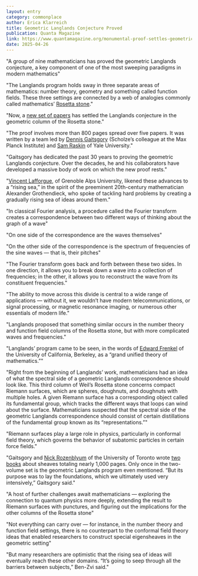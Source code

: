 ```yaml
---
layout: entry
category: commonplace
author: Erica Klarreich
title: Geometric Langlands Conjecture Proved
publication: Quanta Magazine
link: https://www.quantamagazine.org/monumental-proof-settles-geometric-langlands-conjecture-20240719/
date: 2025-04-26
---
```


"A group of nine mathematicians has proved the geometric Langlands conjecture, a key component of one of the most sweeping paradigms in modern mathematics"

"The Langlands program holds sway in three separate areas of mathematics: number theory, geometry and something called function fields. These three settings are connected by a web of analogies commonly called mathematics’ [Rosetta stone](https://www.quantamagazine.org/a-rosetta-stone-for-mathematics-20240506/)."

"Now, a [new set of papers](https://people.mpim-bonn.mpg.de/gaitsgde/GLC/) has settled the Langlands conjecture in the geometric column of the Rosetta stone."

"The proof involves more than 800 pages spread over five papers. It was written by a team led by [Dennis Gaitsgory](https://people.mpim-bonn.mpg.de/gaitsgde/) (Scholze’s colleague at the Max Planck Institute) and [Sam Raskin](https://gauss.math.yale.edu/~sr2532/) of Yale University."

"Gaitsgory has dedicated the past 30 years to proving the geometric Langlands conjecture. Over the decades, he and his collaborators have developed a massive body of work on which the new proof rests."

"[Vincent Lafforgue](https://vlafforg.perso.math.cnrs.fr/), of Grenoble Alps University, likened these advances to a “rising sea,” in the spirit of the preeminent 20th-century mathematician Alexander Grothendieck, who spoke of tackling hard problems by creating a gradually rising sea of ideas around them."

"In classical Fourier analysis, a procedure called the Fourier transform creates a correspondence between two different ways of thinking about the graph of a wave"

"On one side of the correspondence are the waves themselves"

"On the other side of the correspondence is the spectrum of frequencies of the sine waves — that is, their pitches"

"The Fourier transform goes back and forth between these two sides. In one direction, it allows you to break down a wave into a collection of frequencies; in the other, it allows you to reconstruct the wave from its constituent frequencies."

"The ability to move across this divide is central to a wide range of applications — without it, we wouldn’t have modern telecommunications, or signal processing, or magnetic resonance imaging, or numerous other essentials of modern life."

"Langlands proposed that something similar occurs in the number theory and function field columns of the Rosetta stone, but with more complicated waves and frequencies."

"Langlands’ program came to be seen, in the words of [Edward Frenkel](https://math.berkeley.edu/people/faculty/edward-frenkel) of the University of California, Berkeley, as a “grand unified theory of mathematics.”"

"Right from the beginning of Langlands’ work, mathematicians had an idea of what the spectral side of a geometric Langlands correspondence should look like. This third column of Weil’s Rosetta stone concerns compact Riemann surfaces, which are spheres, doughnuts, and doughnuts with multiple holes. A given Riemann surface has a corresponding object called its fundamental group, which tracks the different ways that loops can wind about the surface. Mathematicians suspected that the spectral side of the geometric Langlands correspondence should consist of certain distillations of the fundamental group known as its “representations.”"

"Riemann surfaces play a large role in physics, particularly in conformal field theory, which governs the behavior of subatomic particles in certain force fields."

"Gaitsgory and [Nick Rozenblyum](https://www.math.toronto.edu/nick/) of the University of Toronto wrote [two books](https://bookstore.ams.org/view?ProductCode=SURV/221) about sheaves totaling nearly 1,000 pages. Only once in the two-volume set is the geometric Langlands program even mentioned. “But its purpose was to lay the foundations, which we ultimately used very intensively,” Gaitsgory said."

"A host of further challenges await mathematicians — exploring the connection to quantum physics more deeply, extending the result to Riemann surfaces with punctures, and figuring out the implications for the other columns of the Rosetta stone"

"Not everything can carry over — for instance, in the number theory and function field settings, there is no counterpart to the conformal field theory ideas that enabled researchers to construct special eigensheaves in the geometric setting"

"But many researchers are optimistic that the rising sea of ideas will eventually reach these other domains. “It’s going to seep through all the barriers between subjects,” Ben-Zvi said."

